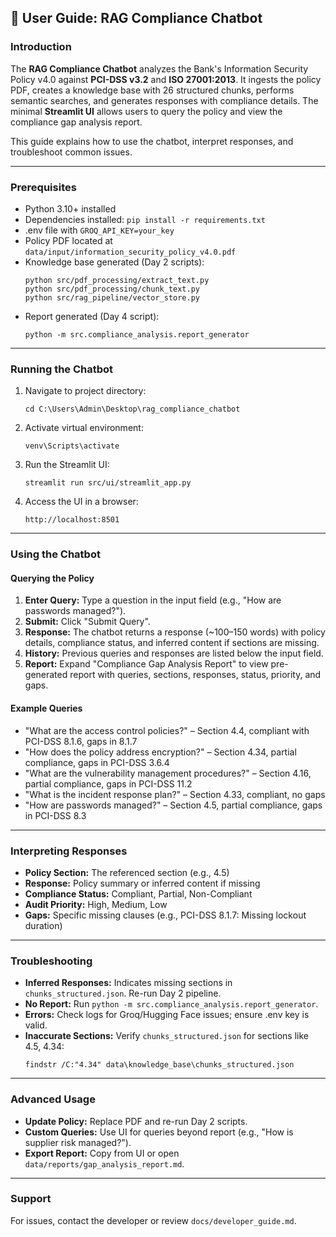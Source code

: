 <h2>📘 User Guide: RAG Compliance Chatbot</h2>

<h3>Introduction</h3>
<p>The <strong>RAG Compliance Chatbot</strong> analyzes the Bank's Information Security Policy v4.0 against <strong>PCI-DSS v3.2</strong> and <strong>ISO 27001:2013</strong>. It ingests the policy PDF, creates a knowledge base with 26 structured chunks, performs semantic searches, and generates responses with compliance details. The minimal <strong>Streamlit UI</strong> allows users to query the policy and view the compliance gap analysis report.</p>

<p>This guide explains how to use the chatbot, interpret responses, and troubleshoot common issues.</p>

<hr>

<h3>Prerequisites</h3>
<ul>
  <li>Python 3.10+ installed</li>
  <li>Dependencies installed: <code>pip install -r requirements.txt</code></li>
  <li>.env file with <code>GROQ_API_KEY=your_key</code></li>
  <li>Policy PDF located at <code>data/input/information_security_policy_v4.0.pdf</code></li>
  <li>Knowledge base generated (Day 2 scripts):
    <pre><code>python src/pdf_processing/extract_text.py
python src/pdf_processing/chunk_text.py
python src/rag_pipeline/vector_store.py</code></pre>
  </li>
  <li>Report generated (Day 4 script):
    <pre><code>python -m src.compliance_analysis.report_generator</code></pre>
  </li>
</ul>

<hr>

<h3>Running the Chatbot</h3>
<ol>
  <li>Navigate to project directory:
    <pre><code>cd C:\Users\Admin\Desktop\rag_compliance_chatbot</code></pre>
  </li>
  <li>Activate virtual environment:
    <pre><code>venv\Scripts\activate</code></pre>
  </li>
  <li>Run the Streamlit UI:
    <pre><code>streamlit run src/ui/streamlit_app.py</code></pre>
  </li>
  <li>Access the UI in a browser:
    <pre><code>http://localhost:8501</code></pre>
  </li>
</ol>

<hr>

<h3>Using the Chatbot</h3>

<h4>Querying the Policy</h4>
<ol>
  <li><strong>Enter Query:</strong> Type a question in the input field (e.g., "How are passwords managed?").</li>
  <li><strong>Submit:</strong> Click "Submit Query".</li>
  <li><strong>Response:</strong> The chatbot returns a response (~100–150 words) with policy details, compliance status, and inferred content if sections are missing.</li>
  <li><strong>History:</strong> Previous queries and responses are listed below the input field.</li>
  <li><strong>Report:</strong> Expand "Compliance Gap Analysis Report" to view pre-generated report with queries, sections, responses, status, priority, and gaps.</li>
</ol>

<h4>Example Queries</h4>
<ul>
  <li>"What are the access control policies?" – Section 4.4, compliant with PCI-DSS 8.1.6, gaps in 8.1.7</li>
  <li>"How does the policy address encryption?" – Section 4.34, partial compliance, gaps in PCI-DSS 3.6.4</li>
  <li>"What are the vulnerability management procedures?" – Section 4.16, partial compliance, gaps in PCI-DSS 11.2</li>
  <li>"What is the incident response plan?" – Section 4.33, compliant, no gaps</li>
  <li>"How are passwords managed?" – Section 4.5, partial compliance, gaps in PCI-DSS 8.3</li>
</ul>

<hr>

<h3>Interpreting Responses</h3>
<ul>
  <li><strong>Policy Section:</strong> The referenced section (e.g., 4.5)</li>
  <li><strong>Response:</strong> Policy summary or inferred content if missing</li>
  <li><strong>Compliance Status:</strong> Compliant, Partial, Non-Compliant</li>
  <li><strong>Audit Priority:</strong> High, Medium, Low</li>
  <li><strong>Gaps:</strong> Specific missing clauses (e.g., PCI-DSS 8.1.7: Missing lockout duration)</li>
</ul>

<hr>

<h3>Troubleshooting</h3>
<ul>
  <li><strong>Inferred Responses:</strong> Indicates missing sections in <code>chunks_structured.json</code>. Re-run Day 2 pipeline.</li>
  <li><strong>No Report:</strong> Run <code>python -m src.compliance_analysis.report_generator</code>.</li>
  <li><strong>Errors:</strong> Check logs for Groq/Hugging Face issues; ensure .env key is valid.</li>
  <li><strong>Inaccurate Sections:</strong> Verify <code>chunks_structured.json</code> for sections like 4.5, 4.34:
    <pre><code>findstr /C:"4.34" data\knowledge_base\chunks_structured.json</code></pre>
  </li>
</ul>

<hr>

<h3>Advanced Usage</h3>
<ul>
  <li><strong>Update Policy:</strong> Replace PDF and re-run Day 2 scripts.</li>
  <li><strong>Custom Queries:</strong> Use UI for queries beyond report (e.g., "How is supplier risk managed?").</li>
  <li><strong>Export Report:</strong> Copy from UI or open <code>data/reports/gap_analysis_report.md</code>.</li>
</ul>

<hr>

<h3>Support</h3>
<p>For issues, contact the developer or review <code>docs/developer_guide.md</code>.</p>
